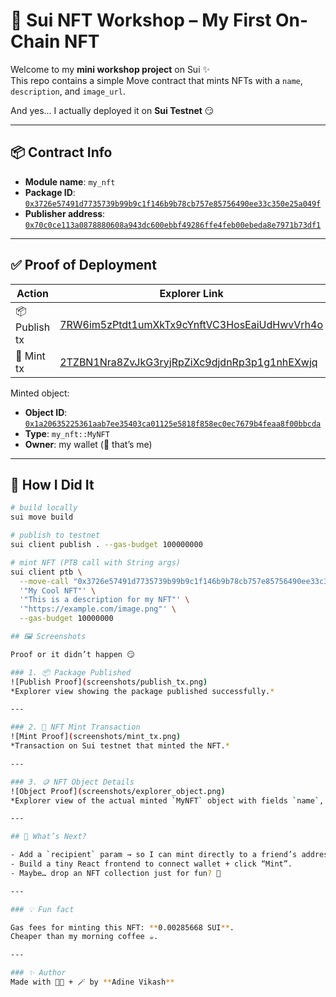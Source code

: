 # 🚀 Sui NFT Workshop – My First On-Chain NFT

Welcome to my **mini workshop project** on Sui ✨  
This repo contains a simple Move contract that mints NFTs with a `name`, `description`, and `image_url`.

And yes… I actually deployed it on **Sui Testnet** 😏  

---

## 📦 Contract Info

- **Module name**: `my_nft`
- **Package ID**: [`0x3726e57491d7735739b99b9c1f146b9b78cb757e85756490ee33c350e25a049f`](https://explorer.sui.io/package/0x3726e57491d7735739b99b9c1f146b9b78cb757e85756490ee33c350e25a049f?network=testnet)
- **Publisher address**: [`0x70c0ce113a0878880608a943dc600ebbf49286ffe4feb00ebeda8e7971b73df1`](https://explorer.sui.io/address/0x70c0ce113a0878880608a943dc600ebbf49286ffe4feb00ebeda8e7971b73df1?network=testnet)

---

## ✅ Proof of Deployment

| Action        | Explorer Link                                                                                                                                                 |
|---------------|---------------------------------------------------------------------------------------------------------------------------------------------------------------|
| 📦 Publish tx | [7RW6im5zPtdt1umXkTx9cYnftVC3HosEaiUdHwvVrh4o](https://explorer.sui.io/transaction/7RW6im5zPtdt1umXkTx9cYnftVC3HosEaiUdHwvVrh4o?network=testnet) |
| 🎨 Mint tx    | [2TZBN1Nra8ZvJkG3ryjRpZiXc9djdnRp3p1g1nhEXwjq](https://explorer.sui.io/transaction/2TZBN1Nra8ZvJkG3ryjRpZiXc9djdnRp3p1g1nhEXwjq?network=testnet) |

Minted object:
- **Object ID**: [`0x1a20635225361aab7ee35403ca01125e5818f858ec0ec7679b4feaa8f00bbcda`](https://explorer.sui.io/object/0x1a20635225361aab7ee35403ca01125e5818f858ec0ec7679b4feaa8f00bbcda?network=testnet)  
- **Type**: `my_nft::MyNFT`  
- **Owner**: my wallet (👋 that’s me)

---

## 🔧 How I Did It

```bash
# build locally
sui move build

# publish to testnet
sui client publish . --gas-budget 100000000

# mint NFT (PTB call with String args)
sui client ptb \
  --move-call "0x3726e57491d7735739b99b9c1f146b9b78cb757e85756490ee33c350e25a049f::my_nft::mint" \
  '"My Cool NFT"' \
  '"This is a description for my NFT"' \
  '"https://example.com/image.png"' \
  --gas-budget 10000000

## 🖼️ Screenshots

Proof or it didn’t happen 😏  

### 1. 📦 Package Published
![Publish Proof](screenshots/publish_tx.png)  
*Explorer view showing the package published successfully.*  

---

### 2. 🎨 NFT Mint Transaction
![Mint Proof](screenshots/mint_tx.png)  
*Transaction on Sui testnet that minted the NFT.*  

---

### 3. 🪙 NFT Object Details
![Object Proof](screenshots/explorer_object.png)  
*Explorer view of the actual minted `MyNFT` object with fields `name`, `description`, and `image_url`.*  

---

## 🌈 What’s Next?

- Add a `recipient` param → so I can mint directly to a friend’s address.  
- Build a tiny React frontend to connect wallet + click “Mint”.  
- Maybe… drop an NFT collection just for fun? 🤔  

---

### 💡 Fun fact

Gas fees for minting this NFT: **0.00285668 SUI**.  
Cheaper than my morning coffee ☕.

---

### ✨ Author
Made with 🧑‍💻 + 🪄 by **Adine Vikash**